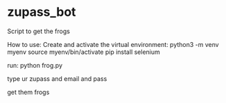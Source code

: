 # zupass_bot
Script to get the frogs

How to use:
Create and activate the virtual environment:
python3 -m venv myenv
source myenv/bin/activate
pip install selenium

run:
python frog.py

type ur zupass and email and pass

get them frogs